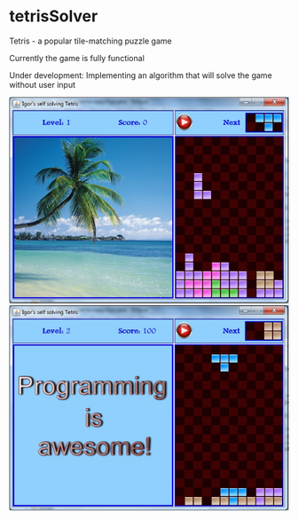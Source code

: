# tetrisSolver
Tetris - a popular tile-matching puzzle  game

Currently the game is fully functional

Under development:
Implementing an algorithm that will solve the game without user input


![ScreenShot](/screenshots/tetrisScreenShot1.jpg)
![ScreenShot](/screenshots/tetrisScreenShot2.jpg)
